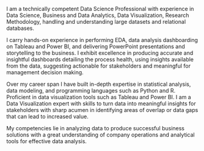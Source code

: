 I am a technically competent Data Science Professional with experience in Data Science, Business and Data Analytics, Data Visualization, Research Methodology, handling and understanding large datasets and relational databases.

I carry hands-on experience in performing EDA, data analysis dashboarding on Tableau and Power BI, and delivering PowerPoint presentations and storytelling to the business. I exhibit excellence in producing accurate and insightful dashboards detailing the process health, using insights available from the data, suggesting actionable for stakeholders and meaningful for management decision making.

Over my career span I have built in-depth expertise in statistical analysis, data modeling, and programming languages such as Python and R. Proficient in data visualization tools such as Tableau and Power BI. I am a Data Visualization expert with skills to turn data into meaningful insights for stakeholders with sharp acumen in identifying areas of overlap or data gaps that can lead to increased value. 

My competencies lie in analyzing data to produce successful business solutions with a great understanding of company operations and analytical tools for effective data analysis.


